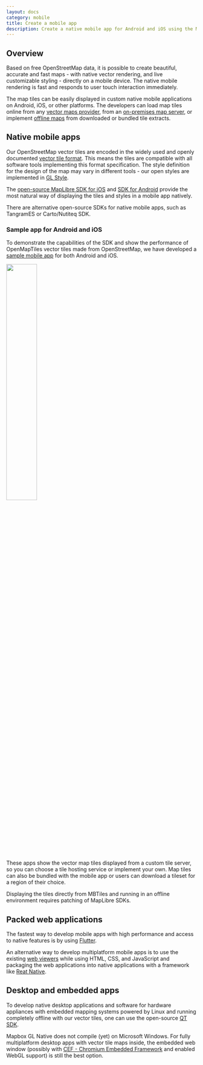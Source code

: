 ```yaml
---
layout: docs
category: mobile
title: Create a mobile app
description: Create a native mobile app for Android and iOS using the MapLibre SDK.
---
```


## Overview

Based on free OpenStreetMap data, it is possible to create beautiful, accurate and fast maps - with native vector rendering, and live customizable styling - directly on a mobile device. The native mobile rendering is fast and responds to user touch interaction immediately.

The map tiles can be easily displayed in custom native mobile applications on Android, iOS, or other platforms. The developers can load map tiles online from any [vector maps provider](https://www.maptiler.com/cloud/), from an [on-premises map server](https://www.maptiler.com/server/), or implement [offline maps](https://www.maptiler.com/data/) from downloaded or bundled tile extracts.

## Native mobile apps

Our OpenStreetMap vector tiles are encoded in the widely used and openly documented [vector tile format](https://github.com/mapbox/vector-tile-spec). This means the tiles are compatible with all software tools implementing this format specification. The style definition for the design of the map may vary in different tools - our open styles are implemented in [GL Style](https://docs.maptiler.com/gl-style-specification/).

The [open-source MapLibre SDK for iOS](https://docs.maptiler.com/maplibre-gl-native-ios/tutorials/) and [SDK for Android](https://docs.maptiler.com/maplibre-gl-native-android/) provide the most natural way of displaying the tiles and styles in a mobile app natively.

There are alternative open-source SDKs for native mobile apps, such as TangramES or Carto/Nutiteq SDK.

### Sample app for Android and iOS

To demonstrate the capabilities of the SDK and show the performance of OpenMapTiles vector tiles made from OpenStreetMap, we have developed a [sample mobile app](/mobile) for both Android and iOS.

[<img src='/img/mobile/banner_1.png' style="width:40%;"/>](/mobile)

These apps show the vector map tiles displayed from a custom tile server, so you can choose a tile hosting service or implement your own. Map tiles can also be bundled with the mobile app or users can download a tileset for a region of their choice.

Displaying the tiles directly from MBTiles and running in an offline environment requires patching of MapLibre SDKs. 

## Packed web applications

The fastest way to develop mobile apps with high performance and access to native features is by using [Flutter](https://docs.maptiler.com/flutter/).

An alternative way to develop multiplatform mobile apps is to use the existing [web viewers](/viewers/) while using HTML, CSS, and JavaScript and packaging the web applications into native applications with a framework like [Reat Native](https://docs.maptiler.com/react-native/).

## Desktop and embedded apps

To develop native desktop applications and software for hardware appliances with embedded mapping systems powered by Linux and running completely offline with our vector tiles, one can use the open-source [QT SDK](https://github.com/mapbox/mapbox-gl-native/tree/master/platform/qt).

Mapbox GL Native does not compile (yet) on Microsoft Windows. For fully multiplatform desktop apps with vector tile maps inside, the embedded web window (possibly with [CEF - Chromium Embedded Framework](https://bitbucket.org/chromiumembedded/cef) and enabled WebGL support) is still the best option.
